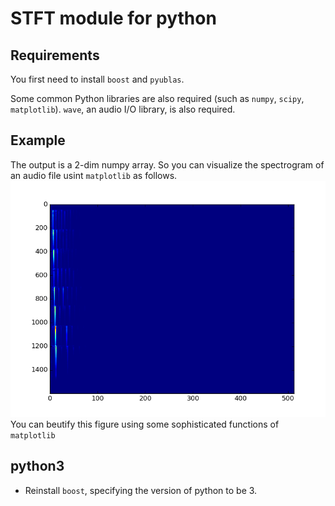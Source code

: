 # STFT module for python

## Requirements

You first need to install `boost` and `pyublas`.

Some  common Python libraries are also required
(such as `numpy`, `scipy`, `matplotlib`). `wave`, an audio I/O library, is also required.

## Example
The output is a 2-dim numpy array.
So you can visualize the spectrogram of an audio file usint `matplotlib` as follows.
![spectrogram example](./doc/spectrogram_example.png)
You can beutify this figure using some sophisticated functions of `matplotlib`

## python3

- Reinstall `boost`, specifying the version of python to be 3.
